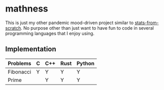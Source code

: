 # mathness

This is just my other pandemic mood-driven project similar to [stats-from-scratch](https://github.com/hhandika/stats-from-scratch). No purpose other than just want to have fun to code in several programming languages that I enjoy using.

## Implementation

| Problems                                                                                                                                                                                                                              | C   | C++ | Rust | Python |
| ------------------------------------------------------------------------------------------------------------------------------------------------------------------------------------------------------------------------------------- | --- | --- | ---- | ------ |
| Fibonacci                                                                                                                                                                                                                             | Y   | Y   | Y    | Y      |
| Prime                                                                                                                                                                                                                                 |     | Y   | Y    | Y      |
